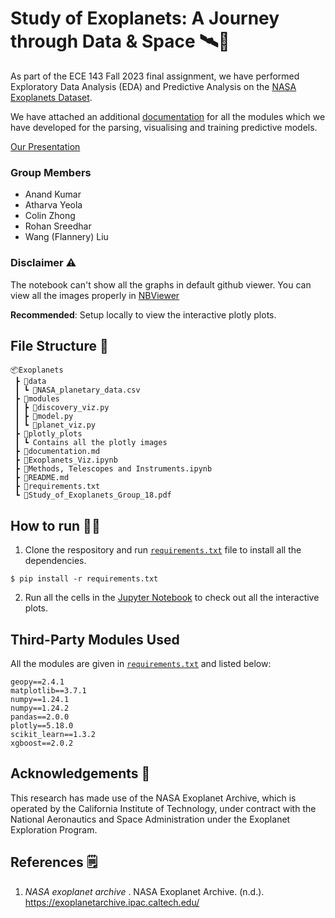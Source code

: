 # Study of Exoplanets: A Journey through Data & Space 🛰️🚀 
As part of the ECE 143 Fall 2023 final assignment, we have performed Exploratory Data Analysis (EDA) and Predictive Analysis on the [NASA Exoplanets Dataset](exoplanetarchive.ipac.caltech.edu/cgi-bin/TblView/nph-tblView?app=ExoTbls&config=PSCompPars).<br>

We have attached an additional [documentation](documentation.md) for all the modules which we have developed for the parsing, visualising and training predictive models.

[Our Presentation](Study_of_Exoplanets_Group_18.pdf)

### Group Members

* Anand Kumar
* Atharva Yeola
* Colin Zhong
* Rohan Sreedhar
* Wang (Flannery) Liu

### Disclaimer ⚠️
The notebook can't show all the graphs in default github viewer. You can view all the images properly in [NBViewer](https://nbviewer.org/github/rohansree/Exoplanets/blob/main/Exoplanets_Viz.ipynb)
<br>

<b>Recommended</b>: Setup locally to view the interactive plotly plots.

## File Structure 📂

```
📦Exoplanets
 ┣ 📂data
 ┃ ┗ 📜NASA_planetary_data.csv
 ┣ 📂modules
 ┃ ┣ 📜discovery_viz.py
 ┃ ┣ 📜model.py
 ┃ ┗ 📜planet_viz.py
 ┣ 📂plotly_plots
 ┃ ┗ Contains all the plotly images
 ┣ 📜documentation.md
 ┣ 📜Exoplanets_Viz.ipynb
 ┣ 📜Methods, Telescopes and Instruments.ipynb
 ┣ 📜README.md
 ┣ 📜requirements.txt
 ┗ 📜Study_of_Exoplanets_Group_18.pdf

 ```

## How to run 🧑‍💻
1. Clone the respository and run [`requirements.txt`](requirements.txt) file to install all the dependencies.
```
$ pip install -r requirements.txt
```
2. Run all the cells in the [Jupyter Notebook](Exoplanets_Viz.ipynb) to check out all the interactive plots.

## Third-Party Modules Used
All the modules are given in [`requirements.txt`](requirements.txt) and listed below:

```
geopy==2.4.1
matplotlib==3.7.1
numpy==1.24.1
numpy==1.24.2
pandas==2.0.0
plotly==5.18.0
scikit_learn==1.3.2
xgboost==2.0.2
```

## Acknowledgements 🙏
This research has made use of the NASA Exoplanet Archive, which is operated by the California Institute of Technology, under contract with the National Aeronautics and Space Administration under the Exoplanet Exploration Program.

## References 🗒️

1. <i>NASA exoplanet archive </i>. NASA Exoplanet Archive. (n.d.). https://exoplanetarchive.ipac.caltech.edu/ 



